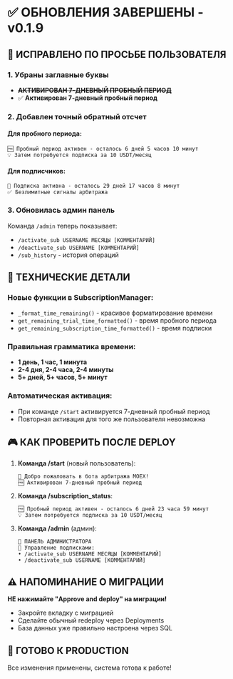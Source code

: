 # ✅ ОБНОВЛЕНИЯ ЗАВЕРШЕНЫ - v0.1.9

## 🎯 ИСПРАВЛЕНО ПО ПРОСЬБЕ ПОЛЬЗОВАТЕЛЯ

### **1. Убраны заглавные буквы**
- ~~**АКТИВИРОВАН 7-ДНЕВНЫЙ ПРОБНЫЙ ПЕРИОД**~~
- ✅ **Активирован 7-дневный пробный период**

### **2. Добавлен точный обратный отсчет**

#### Для пробного периода:
```
🆓 Пробный период активен - осталось 6 дней 5 часов 10 минут
💡 Затем потребуется подписка за 10 USDT/месяц
```

#### Для подписчиков:
```  
💎 Подписка активна - осталось 29 дней 17 часов 8 минут
✅ Безлимитные сигналы арбитража
```

### **3. Обновилась админ панель**
Команда `/admin` теперь показывает:
- `/activate_sub USERNAME МЕСЯЦЫ [КОММЕНТАРИЙ]`
- `/deactivate_sub USERNAME [КОММЕНТАРИЙ]`  
- `/sub_history` - история операций

## 🔧 ТЕХНИЧЕСКИЕ ДЕТАЛИ

### Новые функции в SubscriptionManager:
- `_format_time_remaining()` - красивое форматирование времени
- `get_remaining_trial_time_formatted()` - время пробного периода
- `get_remaining_subscription_time_formatted()` - время подписки

### Правильная грамматика времени:
- **1 день, 1 час, 1 минута**
- **2-4 дня, 2-4 часа, 2-4 минуты**  
- **5+ дней, 5+ часов, 5+ минут**

### Автоматическая активация:
- При команде `/start` активируется 7-дневный пробный период
- Повторная активация для того же пользователя невозможна

## 🎮 КАК ПРОВЕРИТЬ ПОСЛЕ DEPLOY

1. **Команда /start** (новый пользователь):
   ```
   🤖 Добро пожаловать в бота арбитража MOEX!
   🆓 Активирован 7-дневный пробный период
   ```

2. **Команда /subscription_status**:
   ```
   🆓 Пробный период активен - осталось 6 дней 23 часа 59 минут
   💡 Затем потребуется подписка за 10 USDT/месяц
   ```

3. **Команда /admin** (админ):
   ```
   👑 ПАНЕЛЬ АДМИНИСТРАТОРА
   🔧 Управление подписками:
   • /activate_sub USERNAME МЕСЯЦЫ [КОММЕНТАРИЙ]
   • /deactivate_sub USERNAME [КОММЕНТАРИЙ]
   ```

## ⚠️ НАПОМИНАНИЕ О МИГРАЦИИ
**НЕ нажимайте "Approve and deploy" на миграции!**
- Закройте вкладку с миграцией
- Сделайте обычный redeploy через Deployments
- База данных уже правильно настроена через SQL

## 🚀 ГОТОВО К PRODUCTION
Все изменения применены, система готова к работе!